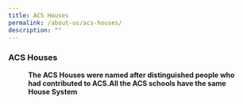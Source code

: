 ```yaml
---
title: ACS Houses
permalink: /about-us/acs-houses/
description: ""
---
```

### **ACS Houses**

<figure>
<figcaption><strong>  The ACS Houses were named after distinguished people who had contributed to ACS.All the ACS schools have the same House System
	</strong></figcaption>
</figure>	

